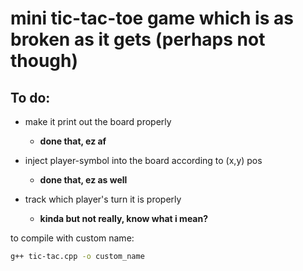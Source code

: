 # mini tic-tac-toe game which is as broken as it gets (perhaps not though)

## To do:
- make it print out the board properly 
    - **done that, ez af**
    
- inject player-symbol into the board according to (x,y) pos 
    - **done that, ez as well**

- track which player's turn it is properly 
    - **kinda but not really, know what i mean?** 

to compile with custom name:
```bash
g++ tic-tac.cpp -o custom_name
```
